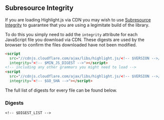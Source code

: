 ## Subresource Integrity

If you are loading Highlight.js via CDN you may wish to use [Subresource Integrity](https://developer.mozilla.org/en-US/docs/Web/Security/Subresource_Integrity) to guarantee that you are using a legimitate build of the library.

To do this you simply need to add the `integrity` attribute for each JavaScript file you download via CDN. These digests are used by the browser to confirm the files downloaded have not been modified.

```html
<script
  src="//cdnjs.cloudflare.com/ajax/libs/highlight.js/<!-- $VERSION -->/highlight.min.js"
  integrity="<!-- $MIN_JS_DIGEST -->"></script>
<!-- including any other grammars you might need to load -->
<script
  src="//cdnjs.cloudflare.com/ajax/libs/highlight.js/<!-- $VERSION -->/languages/go.min.js"
  integrity="<!-- $GO_SHA -->"></script>
```

The full list of digests for every file can be found below.

### Digests

```
<!-- $DIGEST_LIST -->
```

